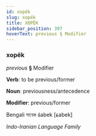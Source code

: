 ```yaml
---
id: xopëk
slug: xopëk
title: XOPËK
sidebar_position: 397
hoverText: previous § Modifier
---
```


### xopëk

*previous* **§** Modifier

**Verb**: to be previous/former

**Noun**: previousness/antecedence

**Modifier**: previous/former

Bengali সাবেক śabek [ɕabek]

*Indo-Iranian Language Family*